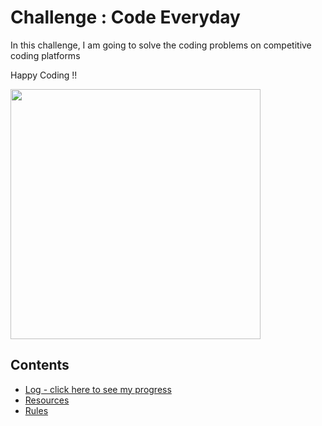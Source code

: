 # Challenge : Code Everyday 
In this challenge, I am going to solve the coding problems on competitive coding platforms

Happy Coding !!

<img src="https://i.imgur.com/3fAd0w8.gif" height =400>

</br>

## Contents

* [Log - click here to see my progress](log.md)
* [Resources](resources.md)
* [Rules](https://github.com/shravi24/100-days-of-JAVA/blob/master/rules.md)
